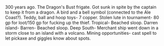 300 years ago. The Dragon's Bust frigate. Got sunk in spite by the captain to keep it from a dragon.
A bird and a bell symbol (connected to the Ale Coast?).
Teddy, ball and hoop toys- 7 copper.
Stolen lute in tournament- 80 gp for loot/150 gp for fucking up the thief.
Tropical- Beached sloop.
Darren island- Barren- Beached sloop.
Deep South- Merchant ship went down in a storm close to an island with a volcano.
Mining opportunities- cast spell to let pickaxe and giggles know about spots.